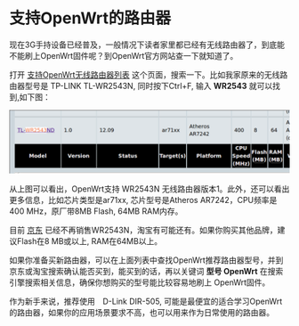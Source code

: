 # 支持OpenWrt的路由器

现在3G手持设备已经普及，一般情况下读者家里都已经有无线路由器了，到底能不能刷上OpenWrt固件呢？到OpenWrt官方网站查一下就知道了。

打开 [支持OpenWrt无线路由器列表](http://wiki.openwrt.org/toh/start) 这个页面，搜索一下。比如我家原来的无线路由器型号是 TP-LINK TL-WR2543N, 同时按下Ctrl+F, 输入 **WR2543** 就可以找到,如下图：

![OpenWrt推荐路由器：WR2543N](images/1.2.wr2543n.png)

从上图可以看出，OpenWrt支持 WR2543N 无线路由器版本1。此外，还可以看出更多信息，比如芯片类型是ar71xx, 芯片型号是Atheros AR7242，CPU频率是400 MHz，原厂带8MB Flash, 64MB RAM内存。

目前 [京东](http://item.jd.com/561994.html) 已经不再销售WR2543N，淘宝有可能还有。如果你购买其他品牌，建议Flash在8 MB或以上, RAM在64MB以上。

如果你准备买新路由器，可以在上面列表中查找OpenWrt推荐路由器型号，并到京东或淘宝搜索确认能否买到，能买到的话，再以关键词 **型号 OpenWrt** 在搜索引擎搜索相关信息，确保你想购买的型号能比较容易地刷上 OpenWrt固件。

作为新手来说，推荐使用　D-Link DIR-505, 可能是最便宜的适合学习OpenWrt的路由器，如果你的应用场景要求不高，也可以用来作为日常使用的路由器。